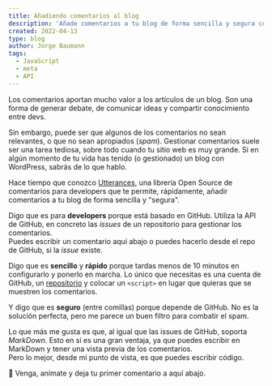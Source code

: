 ```yaml
---
title: Añadiendo comentarios al blog
description: 'Añade comentarios a tu blog de forma sencilla y segura con Utterances, el sistema de comentarios para developers basado en GitHub.'
created: 2022-04-13
type: blog
author: Jorge Baumann
tags:
  - JavaScript
  - meta
  - API
---
```


Los comentarios aportan mucho valor a los artículos de un blog. Son una forma de generar debate, de comunicar ideas y compartir conocimiento entre devs.

Sin embargo, puede ser que algunos de los comentarios no sean relevantes, o que no sean apropiados (_spam_). Gestionar comentarios suele ser una tarea tediosa, sobre todo cuando tu sitio web es muy grande. Si en algún momento de tu vida has tenido (o gestionado) un blog con WordPress, sabrás de lo que hablo.

Hace tiempo que conozco [Utterances](https://utteranc.es/), una librería Open Source de comentarios para developers que te permite, rápidamente, añadir comentarios a tu blog de forma sencilla y "segura".

Digo que es para **developers** porque está basado en GitHub. Utiliza la API de GitHub, en concreto las _issues_ de un repositorio para gestionar los comentarios.  
Puedes escribir un comentario aquí abajo o puedes hacerlo desde el repo de GitHub, si la _issue_ existe.

Digo que es **sencillo** y **rápido** porque tardas menos de 10 minutos en configurarlo y ponerlo en marcha. Lo único que necesitas es una cuenta de GitHub, un [repositorio](https://github.com/baumannzone/baumannzonedev-comments) y colocar un `<script>` en lugar que quieras que se muestren los comentarios.

Y digo que es **seguro** (entre comillas) porque depende de GitHub. No es la solución perfecta, pero me parece un buen filtro para combatir el spam.

Lo que más me gusta es que, al igual que las issues de GitHub, soporta _MarkDown_.
Esto en sí es una gran ventaja, ya que puedes escribir en MarkDown y tener una vista previa de los comentarios.  
Pero lo mejor, desde mi punto de vista, es que puedes escribir código.

🎉 Venga, anímate y deja tu primer comentario a aquí abajo.

